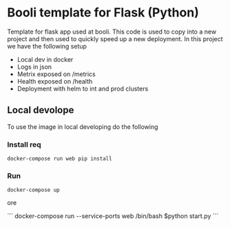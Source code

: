 # Booli template for Flask (Python) 
Template for flask app used at booli. This code is used to copy into a new project and then used to quickly speed up a new deployment.
In this project we have the following setup

- Local dev in docker
- Logs in json 
- Metrix exposed on /metrics 
- Health exposed on /health
- Deployment with helm to int and prod clusters

## Local devolope
To use the image in local developing do the following

### Install req

```
docker-compose run web pip install 
```


### Run 

```
docker-compose up
```

ore

´´´
docker-compose run --service-ports web /bin/bash
$python start.py
´´´



